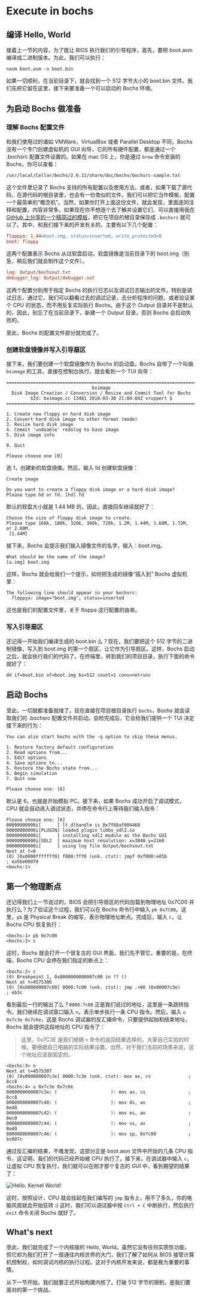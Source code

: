 # Execute in bochs

## 编译 Hello, World

接着上一节的内容，为了能让 BIOS 执行我们的引导程序，首先，要把 boot.asm 编译成二进制版本。为此，我们可以执行：

```shell
nasm boot.asm -o boot.bin
```

如果一切顺利，在当前目录下，就会找到一个 512 字节大小的 boot.bin 文件。我们先把它留在这里，接下来要准备一个可以启动的 Bochs 环境。

## 为启动 Bochs 做准备

### 理解 Bochs 配置文件

和我们使用过的诸如 VMWare，VirtualBox 或者 Parallel Desktop 不同，Bochs 没有一个专门创建虚拟机的 GUI 向导，它的所有硬件配置，都是通过一个 .bochsrc 配置文件设置的。如果在 mac OS 上，你是通过 `brew` 命令安装的 Bochs，你可以查看：

```shell
/usr/local/Cellar/bochs/2.6.11/share/doc/bochs/bochsrc-sample.txt
```

这个文件里记录了 Bochs 支持的所有配置以及使用方法。或者，如果下载了源代码，在源代码的根目录里，也会有一份类似的文件。我们可以把它当作模板，配置一个最简单的“概念机”。当然，如果你打开上面这份文件，就会发现，里面连同注释和配置，内容非常多。如果现在你不想逐个去了解并设置它们，可以直接用我在 [GitHub 上分享的一个精简过的模板]()，把它在项目的根目录保存成 `.bochsrc` 就可以了。其中，和我们接下来的开发有关的，主要有以下几个配置：

```ini
floppya: 1_44=boot.img, status=inserted, write_protected=0
boot: floppy
```

这两个配置表示 Bochs 从过软盘启动，软盘镜像是当前目录下的 boot.img（别急，稍后我们就会制作这个文件）。

```ini
log: Output/bochsout.txt
debugger_log: Output/debugger.out
```

这两个配置分别用于指定 Bochs 的执行日志以及调试日志输出的文件。特别是调试日志，通过它，我们可以翻看过去的调试记录，去分析程序的问题，或者验证某个 CPU 的状态，而不用反复实际执行 Bochs。由于这个 Output 目录并不是默认的，因此，别忘了在当前目录下，新建一个 Output 目录，否则 Bochs 会启动失败的。

至此，Bochs 的配置文件部分就完成了。

### 创建软盘镜像并写入引导扇区

接下来，我们要创建一个软盘镜像作为 Bochs 的启动盘。Bochs 自带了一个叫做 `bximage` 的工具，直接在控制台执行，就会看到一个 TUI 向导：

```shell
========================================================================
                                bximage
  Disk Image Creation / Conversion / Resize and Commit Tool for Bochs
         $Id: bximage.cc 13481 2018-03-30 21:04:04Z vruppert $
========================================================================

1. Create new floppy or hard disk image
2. Convert hard disk image to other format (mode)
3. Resize hard disk image
4. Commit 'undoable' redolog to base image
5. Disk image info

0. Quit

Please choose one [0]
```

选 1，创建新的软盘镜像。然后，输入 fd 创建软盘镜像：

```shell
Create image

Do you want to create a floppy disk image or a hard disk image?
Please type hd or fd. [hd] fd
```

默认的软盘大小就是 1.44 MB 的，因此，直接回车继续就好了：

```shell
Choose the size of floppy disk image to create.
Please type 160k, 180k, 320k, 360k, 720k, 1.2M, 1.44M, 1.68M, 1.72M, or 2.88M.
 [1.44M]
```

接下来，Bochs 会提示我们输入镜像文件的名字，输入：boot.img。

```shell
What should be the name of the image?
[a.img] boot.img
```

这样，Bochs 就会给我们一个提示，如何把生成的镜像“插入到” Bochs 虚拟机里：

```shell
The following line should appear in your bochsrc:
  floppya: image="boot.img", status=inserted
```

这也是我们的配置文件里，关于 floppa 这行配置的由来。

### 写入引导扇区

还记得一开始我们编译生成的 boot.bin 么？现在，我们要把这个 512 字节的二进制镜像，写入到 boot.img 的第一个扇区，让它作为引导扇区。这样，Bochs 启动之后，就会执行我们的代码了。在终端里，转到我们的项目目录，执行下面的命令就好了：

```shell
dd if=boot.bin of=boot.img bs=512 count=1 conv=notrunc
```

## 启动 Bochs

至此，一切就都准备就绪了。现在直接在项目根目录执行 `bochs`，Bochs 就会读取我们的 .bochsrc 配置文件并启动。自检完成后，它会给我们提供一个 TUI 决定接下来的行为：

```shell
You can also start bochs with the -q option to skip these menus.

1. Restore factory default configuration
2. Read options from...
3. Edit options
4. Save options to...
5. Restore the Bochs state from...
6. Begin simulation
7. Quit now

Please choose one: [6]
```

默认是 6，也就是开始模拟 PC。接下来，如果 Bochs 成功开启了调试模式，CPU 就会自动进入调试状态，并停在命令行上等待我们输入指令：

```shell
Please choose one: [6]
00000000000i[      ] lt_dlhandle is 0x7f88af804460
00000000000i[PLUGIN] loaded plugin libbx_sdl2.so
00000000000i[      ] installing sdl2 module as the Bochs GUI
00000000000i[SDL2  ] maximum host resolution: x=3840 y=2160
00000000000i[      ] using log file Output/bochsout.txt
Next at t=0
(0) [0x0000fffffff0] f000:fff0 (unk. ctxt): jmpf 0xf000:e05b          ; ea5be000f0
<bochs:1>
```

## 第一个物理断点

还记得我们上一节说过的，BIOS 会把引导扇区的代码加载到物理地址 0x7C00 并执行么？为了验证这个过程，我们可以在 Bochs 命令行中输入 `pb 0x7C00`。这里，`pb` 是 Physical Break 的缩写，表示物理地址断点。完成后，输入 `c`，让 Bochs CPU 恢复执行：

```shell
<bochs:1> pb 0x7c00
<bochs:2> c
```

这时，Bochs 就会打开一个很复古的 GUI 界面，我们先不管它，重要的是，在终端，Bochs CPU 会停在我们指定的断点上：

```shell
<bochs:2> c
(0) Breakpoint 1, 0x0000000000007c00 in ?? ()
Next at t=4575306
(0) [0x000000007c00] 0000:7c00 (unk. ctxt): jmp .+60 (0x00007c3e)     ; eb3c
```

看到最后一行的输出了么？`0000:7c00` 正是我们说过的地址，这里是一条跳转指令。我们继续在调试窗口输入 `n`，表示单步执行一条 CPU 指令。然后，输入 `u 0x7c3e 0x7c6e`，这是 Bochs 调试器的反汇编命令，只要提供起始和结束地址，Bochs 就会提供这段地址的 CPU 指令了：

> 这里，0x7C3E 是我们根据 `n` 命令的返回结果选择的，大家自己实验的时候，要根据自己电脑的实际结果设置。当然，对于我们当前的场景来说，这个地址应该是固定的。

```shell
<bochs:3> n
Next at t=4575307
(0) [0x000000007c3e] 0000:7c3e (unk. ctxt): mov ax, cs              ; 8cc8
<bochs:4> u 0x7c3e 0x7c6e
0000000000007c3e: (                    ): mov ax, cs                ; 8cc8
0000000000007c40: (                    ): mov ds, ax                ; 8ed8
0000000000007c42: (                    ): mov es, ax                ; 8ec0
0000000000007c44: (                    ): mov ss, ax                ; 8ed0
0000000000007c46: (                    ): mov sp, 0x7c00            ; bc007c
```

通过反汇编的结果，不难发现，这部分正是 boot.asm 文件中开始的几条 CPU 指令，这证明，我们的代码已经开始被 CPU 执行了。接下来，在调试器中输入 `c`，让虚拟 CPU 恢复执行，我们就可以在刚才那个复古的 GUI 中，看到期望的结果了：

![Hello, Kernel World!](Images/execute-in-bochs-1@2x.jpg)

这时，按照设计，CPU 就会挂起在我们编写的 `jmp` 指令上，用不了多久，你的电脑风扇就会开始狂转 :) 这时，我们可以调试器中按 `Ctrl + C` 中断执行，然后执行 `exit` 命令关闭 Bochs 就好了。

## What's next

至此，我们就完成了一个内核版的 Hello, World。虽然它没有任何实质性功能，但它却为我们打开了一扇通往内核世界的大门，我们了解了如何从 BIOS 接管计算机控制权，如何调试内核的执行过程。这对于内核开发来说，都是极为重要的事情。

从下一节开始，我们就要正式开始构建内核了。打破 512 字节的限制，是我们要面对的第一个挑战。
